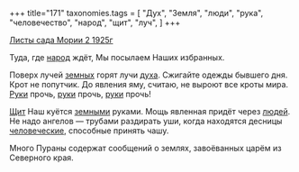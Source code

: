 +++
title="171"
taxonomies.tags = [
 "Дух",
 "Земля",
 "люди",
 "рука",
 "человечество",
 "народ",
 "щит",
 "луч",
]
+++

[Листы сада Мории 2 1925г](/agni/1925)

Туда, где [народ](/tags/народ) ждёт, Мы посылаем Наших избранных.   

Поверх лучей [земных](/tags/Земля) горят лучи [духа](/tags/Дух). Сжигайте одежды бывшего дня. Крот не попутчик. До явления яму, считаю, не выроют все кроты мира. [Руки](/tags/[рука](/tags/рука)) прочь, [руки](/tags/[рука](/tags/рука)) прочь, [руки](/tags/[рука](/tags/рука)) прочь!   

[Щит](/tags/щит) Наш куётся [земными](/tags/Земля) руками. Мощь явленная придёт через [людей](/tags/люди). Не надо ангелов — трубами раздирать уши, когда находятся десницы [человеческие](/tags/человечество), способные принять чашу.   

Много Пураны содержат сообщений о землях, завоёванных царём из Северного края.   

